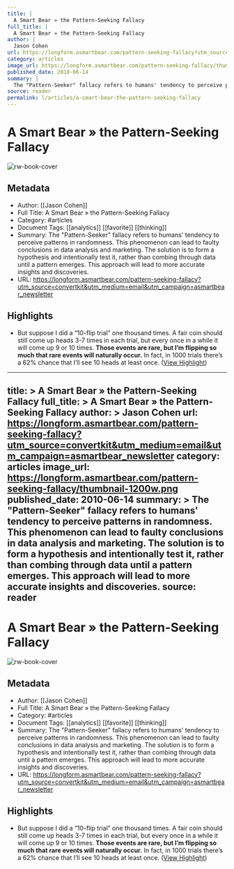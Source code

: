 ```yaml
---
title: |
  A Smart Bear » the Pattern-Seeking Fallacy
full_title: |
  A Smart Bear » the Pattern-Seeking Fallacy
author: |
  Jason Cohen
url: https://longform.asmartbear.com/pattern-seeking-fallacy?utm_source=convertkit&utm_medium=email&utm_campaign=asmartbear_newsletter
category: articles
image_url: https://longform.asmartbear.com/pattern-seeking-fallacy/thumbnail-1200w.png
published_date: 2010-06-14
summary: |
  The "Pattern-Seeker" fallacy refers to humans' tendency to perceive patterns in randomness. This phenomenon can lead to faulty conclusions in data analysis and marketing. The solution is to form a hypothesis and intentionally test it, rather than combing through data until a pattern emerges. This approach will lead to more accurate insights and discoveries.
source: reader
permalink: l/articles/a-smart-bear-the-pattern-seeking-fallacy
---
```

# A Smart Bear » the Pattern-Seeking Fallacy

![rw-book-cover](https://longform.asmartbear.com/pattern-seeking-fallacy/thumbnail-1200w.png)

## Metadata
- Author: [[Jason Cohen]]
- Full Title: A Smart Bear » the Pattern-Seeking Fallacy
- Category: #articles
- Document Tags: [[analytics]] [[favorite]] [[thinking]] 
- Summary: The "Pattern-Seeker" fallacy refers to humans' tendency to perceive patterns in randomness. This phenomenon can lead to faulty conclusions in data analysis and marketing. The solution is to form a hypothesis and intentionally test it, rather than combing through data until a pattern emerges. This approach will lead to more accurate insights and discoveries.
- URL: https://longform.asmartbear.com/pattern-seeking-fallacy?utm_source=convertkit&utm_medium=email&utm_campaign=asmartbear_newsletter

## Highlights
- But suppose I did a “10-flip trial” one thousand times. A fair coin should still come up heads 3-7 times in each trial, but every once in a while it will come up 9 or 10 times. **Those events are rare, but I’m flipping so much that rare events will naturally occur.** In fact, in 1000 trials there’s a 62% chance that I’ll see 10 heads at least once. ([View Highlight](https://read.readwise.io/read/01j1jy5p6y7fccx3qtqnnyhqfp))


---
title: >
  A Smart Bear » the Pattern-Seeking Fallacy
full_title: >
  A Smart Bear » the Pattern-Seeking Fallacy
author: >
  Jason Cohen
url: https://longform.asmartbear.com/pattern-seeking-fallacy?utm_source=convertkit&utm_medium=email&utm_campaign=asmartbear_newsletter
category: articles
image_url: https://longform.asmartbear.com/pattern-seeking-fallacy/thumbnail-1200w.png
published_date: 2010-06-14
summary: >
  The "Pattern-Seeker" fallacy refers to humans' tendency to perceive patterns in randomness. This phenomenon can lead to faulty conclusions in data analysis and marketing. The solution is to form a hypothesis and intentionally test it, rather than combing through data until a pattern emerges. This approach will lead to more accurate insights and discoveries.
source: reader
---
# A Smart Bear » the Pattern-Seeking Fallacy

![rw-book-cover](https://longform.asmartbear.com/pattern-seeking-fallacy/thumbnail-1200w.png)

## Metadata
- Author: [[Jason Cohen]]
- Full Title: A Smart Bear » the Pattern-Seeking Fallacy
- Category: #articles
- Document Tags: [[analytics]] [[favorite]] [[thinking]] 
- Summary: The "Pattern-Seeker" fallacy refers to humans' tendency to perceive patterns in randomness. This phenomenon can lead to faulty conclusions in data analysis and marketing. The solution is to form a hypothesis and intentionally test it, rather than combing through data until a pattern emerges. This approach will lead to more accurate insights and discoveries.
- URL: https://longform.asmartbear.com/pattern-seeking-fallacy?utm_source=convertkit&utm_medium=email&utm_campaign=asmartbear_newsletter

## Highlights
- But suppose I did a “10-flip trial” one thousand times. A fair coin should still come up heads 3-7 times in each trial, but every once in a while it will come up 9 or 10 times. **Those events are rare, but I’m flipping so much that rare events will naturally occur.** In fact, in 1000 trials there’s a 62% chance that I’ll see 10 heads at least once. ([View Highlight](https://read.readwise.io/read/01j1jy5p6y7fccx3qtqnnyhqfp))


